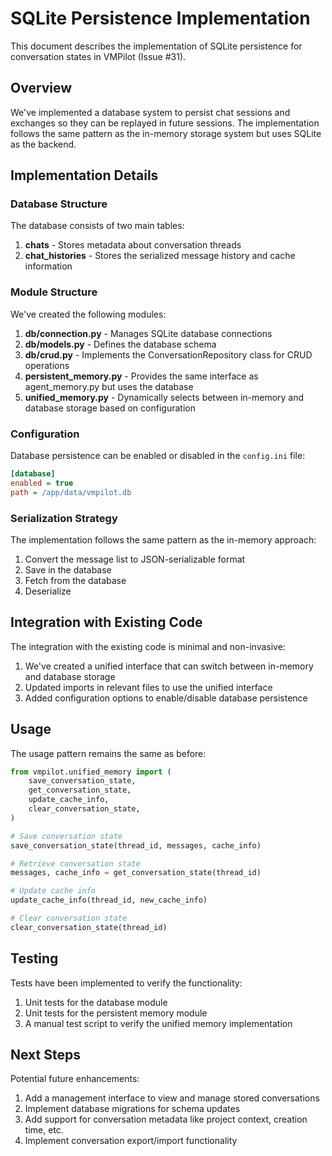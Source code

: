 # SQLite Persistence Implementation

This document describes the implementation of SQLite persistence for conversation states in VMPilot (Issue #31).

## Overview

We've implemented a database system to persist chat sessions and exchanges so they can be replayed in future sessions. The implementation follows the same pattern as the in-memory storage system but uses SQLite as the backend.

## Implementation Details

### Database Structure

The database consists of two main tables:

1. **chats** - Stores metadata about conversation threads
2. **chat_histories** - Stores the serialized message history and cache information

### Module Structure

We've created the following modules:

1. **db/connection.py** - Manages SQLite database connections
2. **db/models.py** - Defines the database schema
3. **db/crud.py** - Implements the ConversationRepository class for CRUD operations
4. **persistent_memory.py** - Provides the same interface as agent_memory.py but uses the database
5. **unified_memory.py** - Dynamically selects between in-memory and database storage based on configuration

### Configuration

Database persistence can be enabled or disabled in the `config.ini` file:

```ini
[database]
enabled = true
path = /app/data/vmpilot.db
```

### Serialization Strategy

The implementation follows the same pattern as the in-memory approach:

1. Convert the message list to JSON-serializable format
2. Save in the database
3. Fetch from the database
4. Deserialize

## Integration with Existing Code

The integration with the existing code is minimal and non-invasive:

1. We've created a unified interface that can switch between in-memory and database storage
2. Updated imports in relevant files to use the unified interface
3. Added configuration options to enable/disable database persistence

## Usage

The usage pattern remains the same as before:

```python
from vmpilot.unified_memory import (
    save_conversation_state,
    get_conversation_state,
    update_cache_info,
    clear_conversation_state,
)

# Save conversation state
save_conversation_state(thread_id, messages, cache_info)

# Retrieve conversation state
messages, cache_info = get_conversation_state(thread_id)

# Update cache info
update_cache_info(thread_id, new_cache_info)

# Clear conversation state
clear_conversation_state(thread_id)
```

## Testing

Tests have been implemented to verify the functionality:

1. Unit tests for the database module
2. Unit tests for the persistent memory module
3. A manual test script to verify the unified memory implementation

## Next Steps

Potential future enhancements:

1. Add a management interface to view and manage stored conversations
2. Implement database migrations for schema updates
3. Add support for conversation metadata like project context, creation time, etc.
4. Implement conversation export/import functionality